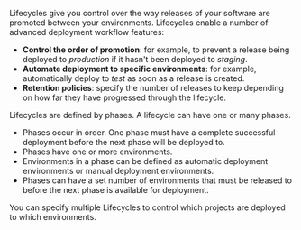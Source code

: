 Lifecycles give you control over the way releases of your software are promoted between your environments. Lifecycles enable a number of advanced deployment workflow features:

- **Control the order of promotion**: for example, to prevent a release being deployed to *production* if it hasn't been deployed to *staging*.
- **Automate deployment to specific environments**: for example, automatically deploy to *test* as soon as a release is created.
- **Retention policies**: specify the number of releases to keep depending on how far they have progressed through the lifecycle.

Lifecycles are defined by phases. A lifecycle can have one or many phases.

- Phases occur in order. One phase must have a complete successful deployment before the next phase will be deployed to.
- Phases have one or more environments.
- Environments in a phase can be defined as automatic deployment environments or manual deployment environments.
- Phases can have a set number of environments that must be released to before the next phase is available for deployment.

You can specify multiple Lifecycles to control which projects are deployed to which environments.
